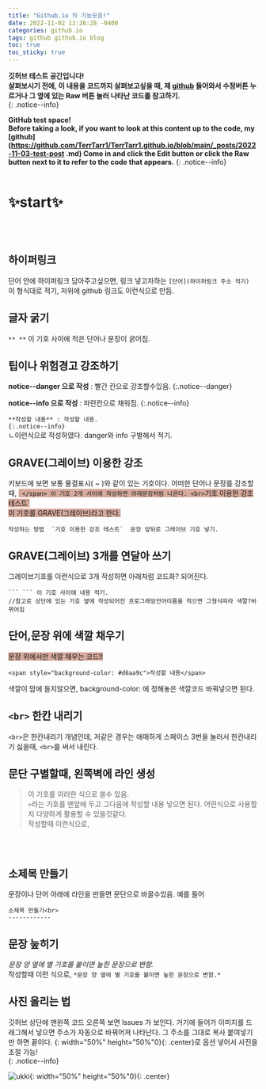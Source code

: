 ```yaml
---
title: "Github.io 의 기능모음!"
date: 2022-11-02 12:26:28 -0400
categories: github.io
tags: github github.io blog
toc: true
toc_sticky: true
---
```

**깃허브 테스트 공간입니다!<br>
살펴보시기 전에, 이 내용을 코드까지 살펴보고싶을 때, 제 [github](https://github.com/TerrTarr1/TerrTarr1.github.io/blob/main/_posts/2022-11-03-test-post.md) 들어와서 수정버튼 누르거나 그 옆에 있는 Raw 버튼 눌러 나타난 코드를 참고하기.**   
{: .notice--info}

**GitHub test space!<br>
Before taking a look, if you want to look at this content up to the code, my [github](https://github.com/TerrTarr1/TerrTarr1.github.io/blob/main/_posts/2022-11-03-test-post .md) Come in and click the Edit button or click the Raw button next to it to refer to the code that appears.**
{: .notice--info}
<br><br>

# ✨**start**✨

<br><br>

하이퍼링크
-----------
단어 안에 하이퍼링크 담아주고싶으면, 링크 넣고자하는 `[단어](하이퍼링크 주소 적기)` 이 형식대로 적기, 저위에 github 링크도 이런식으로 만듬.

글자 굵기
-----------
`** **` 이 기호 사이에 적은 단어나 문장이 굵어짐.

팁이나 위험경고 강조하기
------------
**notice--danger 으로 작성** : 빨간 칸으로 강조할수있음.
{:.notice--danger}

**notice--info 으로 작성** : 파란칸으로 채워짐. 
{:.notice--info}

`**작성할 내용** : 작성할 내용. `<br>
`{:.notice--info}`<br>ㄴ이런식으로 작성하였다. danger와 info 구별해서 적기.

GRAVE(그레이브) 이용한 강조
------------
키보드에 보면 보통 물결표시( ~ )와 같이 있는 기호이다. 어떠한 단어나 문장를 강조할 때, <span style="background-color: #d6aa9c">  `  </span> 이 기호 2개 사이에 작성하면 아래문장처럼 나온다. <br>
`기호 이용한 강조 테스트` <br> 이 기호를 GRAVE(그레이브)라고 한다.
```
작성하는 방법  `기호 이용한 강조 테스트`  문장 앞뒤로 그레이브 기호 넣기.
```

GRAVE(그레이브) 3개를 연달아 쓰기
------------
그레이브기호를 이런식으로 3개 작성하면 아래처럼 코드화? 되어진다. 
```
``` ``` 이 기호 사이에 내용 적기.
//참고로 상단에 있는 기호 옆에 작성되어진 프로그래밍언어이름을 적으면 그형식따라 색깔?바뀌어짐
```

단어,문장 위에 색깔 채우기
---------------
<span style="background-color: #d6aa9c">문장 위에서만 색깔 채우는 코드!!</span><br>
```
<span style="background-color: #d6aa9c">작성할 내용</span>
```
색깔이 맘에 들지않으면, background-color: 에 정해놓은 색깔코드 바꿔넣으면 된다. 

`<br>` 한칸 내리기
----------------
`<br>`은 한칸내리기 개념인데, 저같은 경우는 애매하게 스페이스 3번을 눌러서 한칸내리기 싫을때, `<br>`를 써서 내린다.   

문단 구별할때, 왼쪽벽에 라인 생성
------------
> 이 기호를 이러한 식으로 쓸수 있음.
<br>` > `라는 기호를 맨앞에 두고 그다음에 작성할 내용 넣으면 된다. 어떤식으로 사용할지 다양하게 활용할 수 있을것같다.   
 작성할때 이런식으로,
 ```> 이 기호를 이러한 식으로 쓸수 있음.
 ```
<br>

소제목 만들기
-------------
문장이나 단어 아래에 라인을 만들면 문단으로 바꿀수있음. 예를 들어<br>
```
소제목 만들기<br>
------------
```

문장 눞히기
------------
*문장 양 옆에 별 기호를 붙이면 눞힌 문장으로 변함.*<br>
작성할때 이런 식으로, `*문장 양 옆에 별 기호를 붙이면 눞힌 문장으로 변함.*`

사진 올리는 법
------------
깃허브 상단에 맨왼쪽 코드 오른쪽 보면 Issues 가 보인다. 거기에 들어가 이미지를 드래그해서 넣으면 주소가 자동으로 바꿔어져 나타난다.
그 주소를 그대로 복사 붙여넣기만 하면 끝이다. {: width="50%" height="50%"0}{: .center}로 옵션 넣어서 사진을 조절 가능!<br>
{: .notice--info}

![ukki](https://user-images.githubusercontent.com/80401520/202102214-e04d22f3-1013-4bf9-bca8-5c6171c1ba4a.png){: width="50%" height="50%"0}{: .center}



